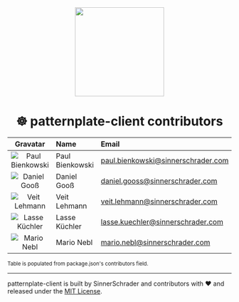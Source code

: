 <div align="center">
  <a href="https://github.com/sinnerschrader/patternplate">
    <img width="200" src="https://cdn.rawgit.com/sinnerschrader/patternplate-client/next/patternplate.svg" />
  </a>
</div>
<h1 align="center">☸ patternplate-client contributors</h1>

|Gravatar | Name  | Email	| Website |
|:---:    |:---   |:----  |:----    |
|![Paul Bienkowski](https://s.gravatar.com/avatar/c3da6a412cc88b633ab9e2297eb1aa13?s=150)|Paul Bienkowski|paul.bienkowski@sinnerschrader.com|none|
|![Daniel Gooß](https://s.gravatar.com/avatar/b854ac89940bb2ba1aadc4b2e8f196d4?s=150)|Daniel Gooß|daniel.gooss@sinnerschrader.com|none|
|![Veit Lehmann](https://s.gravatar.com/avatar/d76f599368d12cf3379d031e2596b9bd?s=150)|Veit Lehmann|veit.lehmann@sinnerschrader.com|none|
|![Lasse Küchler](https://s.gravatar.com/avatar/2933d5615a9cc07866e86c6c3fd8ef5a?s=150)|Lasse Küchler|lasse.kuechler@sinnerschrader.com|none|
|![Mario Nebl](https://s.gravatar.com/avatar/9259573a83348c58bac23a07fd5b150f?s=150)|Mario Nebl|mario.nebl@sinnerschrader.com|none|
<sub>Table is populated from package.json's contributors field.</sub><br />


---
patternplate-client is built by SinnerSchrader and contributors with :heart:
and released under the [MIT License](./license.md).

[npm-url]: https://www.npmjs.org/package/patternplate-client
[npm-image]: https://img.shields.io/npm/v/patternplate-client.svg?style=flat-square
[npm-dl-image]: http://img.shields.io/npm/dm/patternplate-client.svg?style=flat-square

[ci-url]: https://travis-ci.org/sinnerschrader/patternplate-client
[ci-image]: https://img.shields.io/travis/sinnerschrader/patternplate-client.svg?style=flat-square
[coverage-url]: https://coveralls.io/r/sinnerschrader/patternplate-client
[coverage-image]: https://img.shields.io/coveralls/sinnerschrader/patternplate-client.svg?style=flat-square

